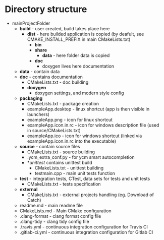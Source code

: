 


# Directory structure

* mainProjectFolder
    - **build** - user created, build takes place here
        + **dist** - here builded application is copied (by deafult, see CMAKE_INSTALL_PREFIX in main CMakeLists.txt)
            * **bin**
            * **share**
                - **data** - here folder data is copied
            * **doc**
                - doxygen lives here documentation
    - **data** - contain data
    - **doc** - contains documentation
        + CMakeLists.txt - doc building
        + **doxygen**
            * doxygen settings, and modern style config
    - **packaging**
        + CMakeLists.txt - package creation
        + exampleApp.desktop - linux shortcut (app is then visible in launchers)
        + exampleApp.png - icon for linux shortcut
        + exampleApp.icon.in.rc - icon for windows description file (used in source/CMakeLists.txt)
        + exampleApp.ico - icon for windows shortcut (linked via exampleApp.icon.in.rc into the executable)
    - **source** - contain source files
        + CMakeLists.txt - source building
        + .ycm_extra_conf.py - for ycm smart autocompletion
        + **unittest* contains unittest build
            + CMakeLists.txt - unittest building
            + testmain.cpp - main unit tests function
    - **test** - integration tests, CTest, data sets for tests and unit tests
        + CMakeLists.txt - tests specification
    - **external**
        + CMakeLists.txt - external projects handling (eg. Download of Catch)
    - readme.md - main readme file
    - CMakeLists.md - Main CMake configuration
    - .clang-format - clang format config file
    - .clang-tidy - clang tidy config file
    - .travis.yml - continuous integration configuration for Travis CI
    - .gitlab-ci.yml - continuous integration configuration for Gitlab CI


